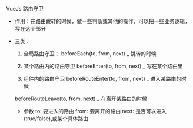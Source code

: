 VueJs 路由守卫
* 作用：在路由跳转的时候，做一些判断或其他的操作，可以把一些业务逻辑，写在这个部分
* 三类：
  1. 全局路由守卫：
    beforeEach(to, from, next)
        \_ 跳转的时候

  2. 某个路由内的路由守卫
    beforeEnter(to, from, next)
        \_ 写在某个路由里

  3. 组件内的路由守卫
    beforeRouteEnter(to, from, next)
        \_ 进入某路由的时候

    beforeRouteLeave(to, from, next)
        \_ 在离开某路由的时候
  
  * 参数
    to: 要进入的路由
    from: 要离开的路由
    next: 是否可以进入(true/false),或某个具体路由
    